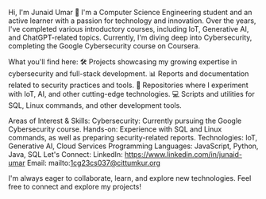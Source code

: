Hi, I'm Junaid Umar 👋
I'm a Computer Science Engineering student and an active learner with a passion for technology and innovation. Over the years, I've completed various introductory courses, including IoT, Generative AI, and ChatGPT-related topics. Currently, I'm diving deep into Cybersecurity, completing the Google Cybersecurity course on Coursera.

What you'll find here:
🛠️ Projects showcasing my growing expertise in cybersecurity and full-stack development.
📊 Reports and documentation related to security practices and tools.
🌱 Repositories where I experiment with IoT, AI, and other cutting-edge technologies.
💻 Scripts and utilities for SQL, Linux commands, and other development tools.

Areas of Interest & Skills:
Cybersecurity: Currently pursuing the Google Cybersecurity course.
Hands-on: Experience with SQL and Linux commands, as well as preparing security-related reports.
Technologies: IoT, Generative AI, Cloud Services
Programming Languages: JavaScript, Python, Java, SQL
Let's Connect:
LinkedIn: https://www.linkedin.com/in/junaid-umar
Email: mailto:1cg23cs037@cittumkur.org

I'm always eager to collaborate, learn, and explore new technologies. Feel free to connect and explore my projects!
